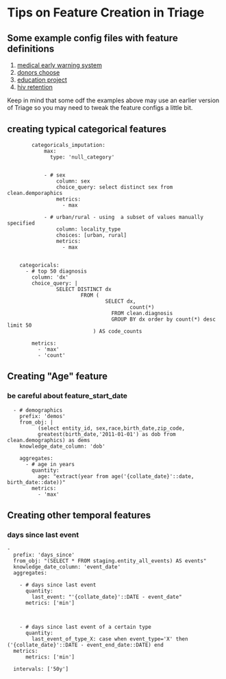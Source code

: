 # Tips on Feature Creation in Triage

## Some example config files with feature definitions

1. [medical early warning system](https://github.com/dssg/ckdwarning/blob/main/triage_config_files/ckd_1yr.yaml)
2. [donors choose](https://github.com/dssg/donors-choose/blob/master/donors-choose-config.yaml)
3. [education project](https://github.com/dssg/el-salvador-mined-public/tree/master/experiments)
4. [hiv retention](https://github.com/dssg/hiv-retention-public/blob/master/pipeline_UCM/configs/ucm_triage3_retention.yml)

Keep in mind that some odf the examples above may use an earlier version of Triage so you may need to tweak the feature configs a little bit.


## creating typical categorical features
```
        categoricals_imputation:
            max:
              type: 'null_category'


            - # sex
                column: sex
                choice_query: select distinct sex from clean.demporaphics
                metrics: 
                  - max 

            - # urban/rural - using  a subset of values manually specified
                column: locality_type
                choices: [urban, rural]
                metrics:
                  - max  


    categoricals:
      - # top 50 diagnosis
        column: 'dx'
        choice_query: |
                SELECT DISTINCT dx
                        FROM (
                                SELECT dx,
                                        count(*)
                                  FROM clean.diagnosis
                                  GROUP BY dx order by count(*) desc limit 50
                            ) AS code_counts

        metrics:
          - 'max'
          - 'count'

```

## Creating "Age" feature
###  be careful about feature_start_date

```
  - # demographics
    prefix: 'demos'
    from_obj: |
          (select entity_id, sex,race,birth_date,zip_code,
          greatest(birth_date,'2011-01-01') as dob from clean.demographics) as dems
    knowledge_date_column: 'dob'

    aggregates:
      - # age in years
        quantity:
          age: "extract(year from age('{collate_date}'::date,  birth_date::date))"
        metrics:
          - 'max'
```

## Creating other temporal features


### days since last event

```
- 
  prefix: 'days_since'
  from_obj: "(SELECT * FROM staging.entity_all_events) AS events"
  knowledge_date_column: 'event_date'
  aggregates:
  
    - # days since last event
      quantity:
        last_event: "'{collate_date}'::DATE - event_date"
      metrics: ['min']



    - # days since last event of a certain type
      quantity:
        last_event_of_type_X: case when event_type='X' then ('{collate_date}'::DATE - event_end_date::DATE) end
  metrics:
      metrics: ['min']

  intervals: ['50y']


```




